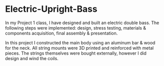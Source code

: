 # Electric-Upright-Bass

In my Project 1 class, I have designed and built an electric double bass. The following steps were implemented: design, stress testing, materials & components acquisition, final assembly & presentation.

In this project I constructed the main body using an aluminum bar & wood for the neck. All string mounts were 3D printed and reinforced with metal pieces. The strings themselves were bought externally, however I did design and wind the coils.
